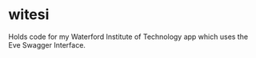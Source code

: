 # witesi
Holds code for my Waterford Institute of Technology app which uses the Eve Swagger Interface.
